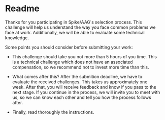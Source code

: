 # Readme

Thanks for you participating in Spike/AAG's selection process. This challenge will help us understand the way you face common problems we face at work. Additionally, we will be able to evaluate some technical knowledge.

Some points you should consider before submitting your work:


* This challenge should take you not more than 5 hours of you time. This is a technical challenge which does not have an associated compensation, so we recommend not to invest more time than this.

* What comes after this? After the submition deadline, we have to evaluate the received challenges. This takes us approximately one week. After that, you will receive feedback and know if you pass to the next stage. If you continue in the process, we will invite you to meet with us, so we can know each other and tell you how the process follows after.

* Finally, read thoroughly the instructions.
